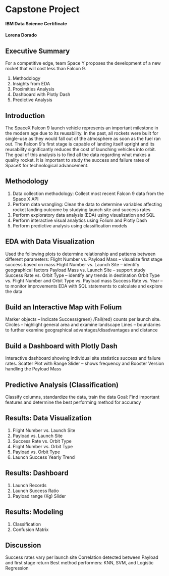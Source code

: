 # Capstone Project
#### IBM Data Science Certificate
#### Lorena Dorado

## Executive Summary
For a competitive edge, team Space Y proposes the development of a new rocket that will cost less than Falcon 9.
1. Methodology
2. Insights from EDA
3. Proximities Analysis
4. Dashboard with Plotly Dash
5. Predictive Analysis

## Introduction
The SpaceX Falcon 9 launch vehicle represents an important milestone in the modern age due to its reusability.  In the past, all rockets were built for single-use as they would fall out of the atmosphere as soon as the fuel ran out.  The Falcon 9's first stage is capable of landing itself upright and its reusability significantly reduces the cost of launching vehicles into orbit. The goal of this analysis is to find all the data regarding what makes a quality rocket. It is important to study the success and failure rates of SpaceX for technological advancement.


## Methodology
1. Data collection methodology:
    Collect most recent Falcon 9 data from the Space X API 
2. Perform data wrangling:
    Clean the data to determine variables affecting rocket landing outcome by studying launch site and success rates
3. Perform exploratory data analysis (EDA) using visualization and SQL
4. Perform interactive visual analytics using Folium and Plotly Dash
5. Perform predictive analysis using classification models


## EDA with Data Visualization
Used the following plots to determine relationship and patterns between different parameters:
  Flight Number vs. Payload Mass – visualize first stage success based on mass
  Flight Number vs. Launch Site – identify geographical factors
  Payload Mass vs. Launch Site – support study
  Success Rate vs. Orbit Type – identify any trends in destination
  Orbit Type vs. Flight Number and Orbit Type vs. Payload mass
  Success Rate vs. Year – to monitor improvements
EDA with SQL
  statements to calculate and explore the data


## Build an Interactive Map with Folium
  Marker objects – Indicate Success(green) /Fail(red) counts per launch site.
  Circles – highlight general area and examine landscape
  Lines – boundaries to further examine geographical advantages/disadvantages and distance


## Build a Dashboard with Plotly Dash
  Interactive dashboard showing individual site statistics success and failure rates.
  Scatter Plot with Range Slider – shows frequency and Booster Version handling the Payload Mass


## Predictive Analysis (Classification)
  Classify columns, standardize the data, train the data
  Goal: Find important features and determine the best performing method for accuracy


## Results: Data Visualization
  1. Flight Number vs. Launch Site
  2. Payload vs. Launch Site
  3. Success Rate vs. Orbit Type
  4. Flight Number vs. Orbit Type
  5. Payload vs. Orbit Type
  6. Launch Success Yearly Trend


## Results: Dashboard
1. Launch Records
2. Launch Success Ratio
3. Payload range (Kg) Slider


## Results: Modeling
1. Classification
2. Confusion Matrix


## Discussion
Success rates vary per launch site
Correlation detected between Payload and first stage return
Best method performers: KNN, SVM, and Logistic Regression
